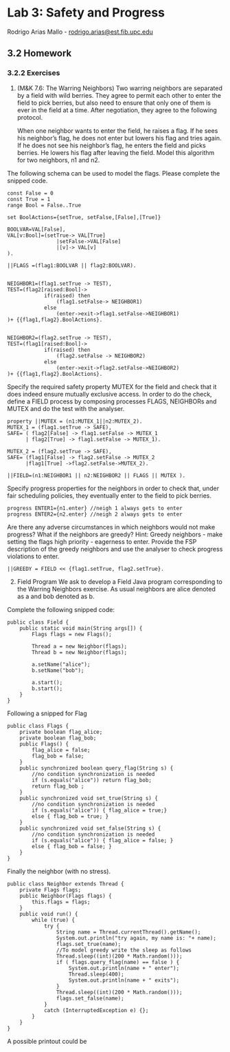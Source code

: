 # Lab 3: Safety and Progress

Rodrigo Arias Mallo - <rodrigo.arias@est.fib.upc.edu>

## 3.2 Homework

### 3.2.2 Exercises

1. (M&K 7.6: The Warring Neighbors) Two warring neighbors are separated by a 
   field with wild berries. They agree to permit each other to enter the field 
   to pick berries, but also need to ensure that only one of them is ever in the 
   field at a time. After negotiation, they agree to the following protocol.
   
   When one neighbor wants to enter the field, he raises a flag. If he sees his 
   neighbor’s flag, he does not enter but lowers his flag and tries again. If he 
   does not see his neighbor’s flag, he enters the field and picks berries. He 
   lowers his flag after leaving the field. Model this algorithm for two 
   neighbors, n1 and n2.

The following schema can be used to model the flags. Please complete the snipped
code.

	const False = 0
	const True = 1
	range Bool = False..True

	set BoolActions={setTrue, setFalse,[False],[True]}

	BOOLVAR=VAL[False],
	VAL[v:Bool]=(setTrue-> VAL[True]
					|setFalse->VAL[False]
					|[v]-> VAL[v]
	).

	||FLAGS =(flag1:BOOLVAR || flag2:BOOLVAR).


	NEIGHBOR1=(flag1.setTrue -> TEST),
	TEST=(flag2[raised:Bool]->
				if(raised) then
					(flag1.setFalse-> NEIGHBOR1)
				else
					(enter->exit->flag1.setFalse->NEIGHBOR1)
	)+ {{flag1,flag2}.BoolActions}.


	NEIGHBOR2=(flag2.setTrue -> TEST),
	TEST=(flag1[raised:Bool]->
				if(raised) then
					(flag2.setFalse -> NEIGHBOR2)
				else
					(enter->exit->flag2.setFalse->NEIGHBOR2)
	)+ {{flag1,flag2}.BoolActions}.




Specify the required safety property MUTEX for the field and check that it does indeed
ensure mutually exclusive access. In order to do the check, define a FIELD process by
composing processes FLAGS, NEIGHBORs and MUTEX and do the test with the 
analyser.

	property ||MUTEX = (n1:MUTEX_1||n2:MUTEX_2).
	MUTEX_1 = (flag1.setTrue -> SAFE),
	SAFE= ( flag2[False] -> flag1.setFalse -> MUTEX_1
		  | flag2[True] -> flag1.setFalse -> MUTEX_1).

	MUTEX_2 = (flag2.setTrue -> SAFE),
	SAFE= (flag1[False] -> flag2.setFalse -> MUTEX_2
		  |flag1[True] ->flag2.setFalse->MUTEX_2).

	||FIELD=(n1:NEIGHBOR1 || n2:NEIGHBOR2 || FLAGS || MUTEX ).

Specify progress properties for the neighbors in order to check that, under fair 
scheduling policies, they eventually enter to the field to pick berries.


	progress ENTER1={n1.enter} //neigh 1 always gets to enter
	progress ENTER2={n2.enter} //neigh 2 always gets to enter


Are there any adverse circumstances in which neighbors would not make progress?
What if the neighbors are greedy?
Hint: Greedy neighbors - make setting the flags high priority - eagerness to enter.
Provide the FSP description of the greedy neighbors and use the analyser to 
check progress violations to enter.

	||GREEDY = FIELD << {flag1.setTrue, flag2.setTrue}.

2.  Field Program We ask to develop a Field Java program corresponding to the 
    Warring Neighbors exercise. As usual neighbors are alice denoted as a and 
    bob denoted as b.

Complete the following snipped code:

	public class Field {
		public static void main(String args[]) {
			Flags flags = new Flags();

			Thread a = new Neighbor(flags);
			Thread b = new Neighbor(flags);

			a.setName("alice");
			b.setName("bob");

			a.start();
			b.start();
		}
	}

Following a snipped for Flag

	public class Flags {
		private boolean flag_alice;
		private boolean flag_bob;
		public Flags() {
			flag_alice = false;
			flag_bob = false;
		}
		public synchronized boolean query_flag(String s) {
			//no condition synchronization is needed
			if (s.equals("alice")) return flag_bob;
			return flag_bob ;
		}
		public synchronized void set_true(String s) {
			//no condition synchronization is needed
			if (s.equals("alice")) { flag_alice = true;}
			else { flag_bob = true; }
		}
		public synchronized void set_false(String s) {
			//no condition synchronization is needed
			if (s.equals("alice")) { flag_alice = false; }
			else { flag_bob = false; }
		}
	}

Finally the neighbor (with no stress).

	public class Neighbor extends Thread {
		private Flags flags;
		public Neighbor(Flags flags) {
			this.flags = flags;
		}
		public void run() {
			while (true) {
				try {
					String name = Thread.currentThread().getName();
					System.out.println("try again, my name is: "+ name);
					flags.set_true(name);
					//To model greedy write the sleep as follows
					Thread.sleep((int)(200 * Math.random()));
					if ( flags.query_flag(name) == false ) {
						System.out.println(name + " enter");
						Thread.sleep(400);
						System.out.println(name + " exits");
					}
					Thread.sleep((int)(200 * Math.random()));
					flags.set_false(name);
				}
				catch (InterruptedException e) {};
			}
		}
	}

A possible printout could be


